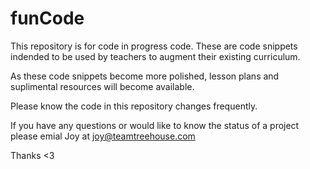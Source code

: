 funCode
=======
This repository is for code in progress code. These are code snippets indended to be used by teachers to augment their existing curriculum.  

As these code snippets become more polished, lesson plans and suplimental resources will become available. 

Please know the code in this repository changes frequently. 

If you have any questions or would like to know the status of a project please emial Joy at joy@teamtreehouse.com 

Thanks <3
